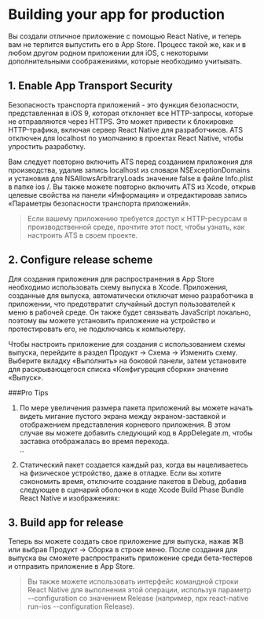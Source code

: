 # Building your app for production

Вы создали отличное приложение с помощью React Native, и теперь вам не терпится выпустить его в App Store. Процесс такой же, как и в любом другом родном приложении для iOS, с некоторыми дополнительными соображениями, которые необходимо учитывать.

## 1. Enable App Transport Security

Безопасность транспорта приложений - это функция безопасности, представленная в iOS 9, которая отклоняет все HTTP-запросы, которые не отправляются через HTTPS. Это может привести к блокировке HTTP-трафика, включая сервер React Native для разработчиков. ATS отключен для localhost по умолчанию в проектах React Native, чтобы упростить разработку.

Вам следует повторно включить ATS перед созданием приложения для производства, удалив запись localhost из словаря NSExceptionDomains и установив для NSAllowsArbitraryLoads значение false в файле Info.plist в папке ios /. Вы также можете повторно включить ATS из Xcode, открыв целевые свойства на панели «Информация» и отредактировав запись «Параметры безопасности транспорта приложений».

> Если вашему приложению требуется доступ к HTTP-ресурсам в производственной среде, прочтите этот пост, чтобы узнать, как настроить ATS в своем проекте.


## 2. Configure release scheme

Для создания приложения для распространения в App Store необходимо использовать схему выпуска в Xcode. Приложения, созданные для выпуска, автоматически отключат меню разработчика в приложении, что предотвратит случайный доступ пользователей к меню в рабочей среде. Он также будет связывать JavaScript локально, поэтому вы можете установить приложение на устройство и протестировать его, не подключаясь к компьютеру.

Чтобы настроить приложение для создания с использованием схемы выпуска, перейдите в раздел Продукт → Схема → Изменить схему. Выберите вкладку «Выполнить» на боковой панели, затем установите для раскрывающегося списка «Конфигурация сборки» значение «Выпуск».

###Pro Tips

1. По мере увеличения размера пакета приложений вы можете начать видеть мигание пустого экрана между экраном-заставкой и отображением представления корневого приложения. В этом случае вы можете добавить следующий код в AppDelegate.m, чтобы заставка отображалась во время перехода. <br> ..

2. Статический пакет создается каждый раз, когда вы нацеливаетесь на физическое устройство, даже в отладке. Если вы хотите сэкономить время, отключите создание пакетов в Debug, добавив следующее в сценарий оболочки в коде Xcode Build Phase Bundle React Native и изображениях:

## 3. Build app for release

Теперь вы можете создать свое приложение для выпуска, нажав ⌘B или выбрав Продукт → Сборка в строке меню. После создания для выпуска вы сможете распространить приложение среди бета-тестеров и отправить приложение в App Store.

> Вы также можете использовать интерфейс командной строки React Native для выполнения этой операции, используя параметр --configuration со значением Release (например, npx react-native run-ios --configuration Release).